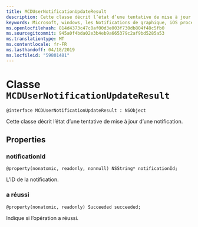 ```yaml
---
title: MCDUserNotificationUpdateResult
description: Cette classe décrit l’état d’une tentative de mise à jour d’une notification.
keywords: Microsoft, windows, les Notifications de graphique, iOS procédures, procédures iPhone
ms.openlocfilehash: 814d4373c47c8af00d3e003f730db804f48c5fb0
ms.sourcegitcommit: 945a0f4bda02e3b4eb9a665379c2af9bd5285a53
ms.translationtype: MT
ms.contentlocale: fr-FR
ms.lasthandoff: 04/18/2019
ms.locfileid: "59801481"
---
```

# <a name="class-mcdusernotificationupdateresult"></a>Classe `MCDUserNotificationUpdateResult`

```
@interface MCDUserNotificationUpdateResult : NSObject
```

Cette classe décrit l’état d’une tentative de mise à jour d’une notification.

## <a name="properties"></a>Properties

### <a name="notificationid"></a>notificationId
`@property(nonatomic, readonly, nonnull) NSString* notificationId;`

L’ID de la notification.

### <a name="succeeded"></a>a réussi
`@property(nonatomic, readonly) Succeeded succeeded;`

Indique si l’opération a réussi. 